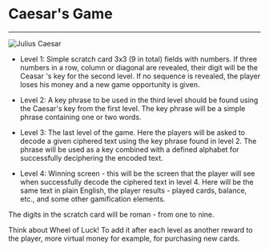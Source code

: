 # Caesar's Game

---
![Julius Caesar](https://github.com/mihailgaberov/ceasars-game/blob/main/caesar.jpeg)

* Level 1: Simple scratch card 3x3 (9 in total) fields with numbers. If three numbers in a row, column or diagonal are revealed, their digit will be the Ceasar 's key for the second level. If no sequence is revealed, the player loses his money and a new game opportunity is given.

* Level 2: A key phrase to be used in the third level should be found using the Caesar's key from the first level. The key phrase will be a simple phrase containing one or two words.

* Level 3: The last level of the game. Here the players will be asked to decode a given ciphered text using the key phrase found in level 2. The phrase will be used as a key combined with a defined alphabet for successfully deciphering the encoded text.

* Level 4: Winning screen - this will be the screen that the player will see when successfully decode the ciphered text in level 4. Here will be the same text in plain English, the player results - played cards, balance, etc., and some other gamification elements.

The digits in the scratch card will be roman - from one to nine.

Think about Wheel of Luck! To add it after each level as another reward to the player, more virtual money for example, for purchasing new cards.
